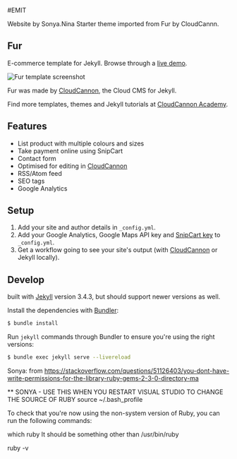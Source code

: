 #EMIT

Website by Sonya.Nina
Starter theme imported from Fur by CloudCannn.







## Fur

E-commerce template for Jekyll. Browse through a [live demo](https://turquoise-rook.cloudvent.net).

![Fur template screenshot](images/_screenshot.png)

Fur was made by [CloudCannon](http://cloudcannon.com/), the Cloud CMS for Jekyll.

Find more templates, themes and Jekyll tutorials at [CloudCannon Academy](https://learn.cloudcannon.com/).

## Features

* List product with multiple colours and sizes
* Take payment online using SnipCart
* Contact form
* Optimised for editing in [CloudCannon](http://cloudcannon.com/)
* RSS/Atom feed
* SEO tags
* Google Analytics

## Setup

1. Add your site and author details in `_config.yml`.
2. Add your Google Analytics, Google Maps API key and [SnipCart key](https://snipcart.com/) to `_config.yml`.
3. Get a workflow going to see your site's output (with [CloudCannon](https://app.cloudcannon.com/) or Jekyll locally).

## Develop

built with [Jekyll](http://jekyllrb.com/) version 3.4.3, but should support newer versions as well.

Install the dependencies with [Bundler](http://bundler.io/):

~~~bash
$ bundle install
~~~

Run `jekyll` commands through Bundler to ensure you're using the right versions:

~~~bash
$ bundle exec jekyll serve --livereload
~~~

Sonya: from https://stackoverflow.com/questions/51126403/you-dont-have-write-permissions-for-the-library-ruby-gems-2-3-0-directory-ma

** SONYA - USE THIS WHEN YOU RESTART VISUAL STUDIO TO CHANGE THE SOURCE OF RUBY
source ~/.bash_profile

To check that you're now using the non-system version of Ruby, you can run the following commands:

which ruby
It should be something other than /usr/bin/ruby

ruby -v